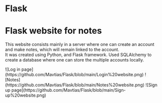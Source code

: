 # Flask
<h1> Flask website for notes</h1>
<p>This website consists mainly in a server where one can create an account and make notes, which will remain linked to the account.<br>
It was created using Python, and Flask framework. Used SQLAlchemy to create a database where one can store the multiple accounts locally. </p>
![Log in page](https://github.com/Mavtias/Flask/blob/main/Login%20website.png)
![Notes](https://github.com/Mavtias/Flask/blob/main/Notes%20website.png)
![Sign up page](https://github.com/Mavtias/Flask/blob/main/Sign-up%20website.png)
